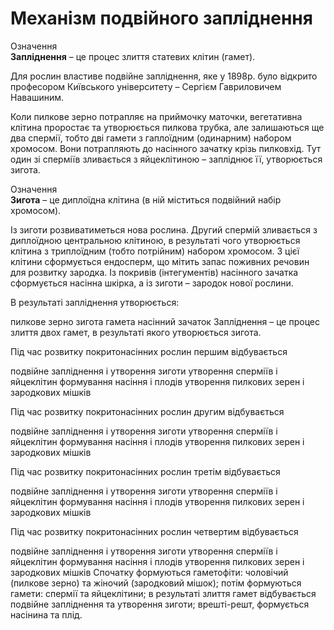 # Механізм подвійного запліднення

<div class="eoz-wrap">
<span class="eoz">Означення</span>
<div class="eoz-text">
<b>Заплiднення</b> – це процес злиття статевих клiтин (гамет).
</div>
</div>

Для рослин властиве подвійне запліднення, яке у 1898р. було відкрито професором Київського університету – Сергієм Гавриловичем Навашиним.

Коли пилкове зерно потрапляє на приймочку маточки, вегетативна клітина проростає та утворюється пилкова трубка, але залишаються ще <span class="p1">два</span> спермії, тобто дві гамети з гаплоїдним (одинарним) набором хромосом.
Вони потрапляють до насінного зачатку крізь пилковхід. Тут <span class="p1">один зі сперміїв</span> зливається з яйцеклітиною – запліднює її, утворюється зигота.

<div class="eoz-wrap">
<span class="eoz">Означення</span>
<div class="eoz-text">
<b>Зигота</b> – це диплоїдна клітина (в ній міститься подвійний набір хромосом).
</div>
</div>

Із зиготи розвиватиметься нова рослина. <span class="p1">Другий</span> спермій зливається з диплоїдною центральною клітиною, в результаті чого утворюється клітина з триплоїдним (тобто потрійним) набором хромосом. З цієї клітини сформується <span class="p1">ендосперм</span>, що мітить запас поживних речовин для розвитку зародка. Із покривів (інтегументів) насінного зачатка сформується насінна шкірка, а із зиготи – зародок нової рослини.

<quiz>
<question>
<p>В результаті запліднення утворюється:</p>
<answer>пилкове зерно</answer>
<answer correct>зигота</answer>
<answer>гамета</answer>
<answer>насінний зачаток</answer>
<explanation>
Запліднення – це процес злиття двох гамет, в результаті якого утворюється зигота.
</explanation>
</question>
<question>
<p>Під час розвитку покритонасінних рослин першим  відбувається</p>
<answer>подвійне запліднення і утворення зиготи</answer>
<answer>утворення сперміїв і яйцеклітин</answer>
<answer>формування насіння і плодів</answer>
<answer correct>утворення пилкових зерен і зародкових мішків</answer>
</question>
<question>
<p>Під час розвитку покритонасінних рослин другим  відбувається</p>
<answer>подвійне запліднення і утворення зиготи</answer>
<answer correct>утворення сперміїв і яйцеклітин</answer>
<answer>формування насіння і плодів</answer>
<answer>утворення пилкових зерен і зародкових мішків</answer>
</question>
<question>
<p>Під час розвитку покритонасінних рослин третім  відбувається</p>
<answer correct>подвійне запліднення і утворення зиготи</answer>
<answer>утворення сперміїв і яйцеклітин</answer>
<answer>формування насіння і плодів</answer>
<answer>утворення пилкових зерен і зародкових мішків</answer>
</question>
<question>
<p>Під час розвитку покритонасінних рослин четвертим відбувається</p>
<answer>подвійне запліднення і утворення зиготи</answer>
<answer>утворення сперміїв і яйцеклітин</answer>
<answer correct>формування насіння і плодів</answer>
<answer>утворення пилкових зерен і зародкових мішків</answer>
<explanation>
Спочатку формуються гаметофіти: чоловічий (пилкове зерно) та жіночий (зародковий мішок); потім формуються гамети: спермії та яйцеклітини; в результаті злиття гамет відбувається подвійне запліднення та утворення зиготи; врешті-решт, формується насінина та плід.
</explanation>
</question>
</quiz>